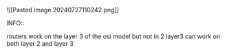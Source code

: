 
![[Pasted image 20240727110242.png]]

INFO::

routers work on the layer 3 of the osi model but not in 2 
layer3 can work on both layer 2 and layer 3


